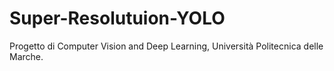 # Super-Resolutuion-YOLO
Progetto di Computer Vision and Deep Learning, Università Politecnica delle Marche.
